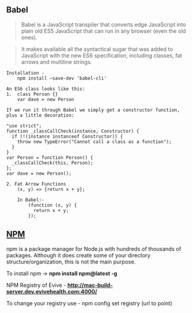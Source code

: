 ## Babel

> Babel is a JavaScript transpiler that converts edge JavaScript into plain old ES5 JavaScript that can run in any browser (even the old ones). 

> It makes available all the syntactical sugar that was added to JavaScript with the new ES6 specification, including classes, fat arrows and multiline strings.


```
Installation -
	npm install –save-dev 'babel-cli'
	
An ES6 class looks like this:
1.	class Person {}
	var dave = new Person
	
If we run it through Babel we simply get a constructor function, 
plus a little decoration:

"use strict";
function _classCallCheck(instance, Constructor) {
  if (!(instance instanceof Constructor)) {
    throw new TypeError("Cannot call a class as a function");
  }
}
var Person = function Person() {
  _classCallCheck(this, Person);
};
var dave = new Person();

2. Fat Arrow Functions
	(x, y) => {return x + y};
	
	In Babel:-
		(function (x, y) {
		  return x + y;
		});

```

## [NPM](https://www.npmjs.com)

npm is a package manager for Node.js with hundreds of thousands of packages. Although it does create some of your directory structure/organization, this is not the main purpose.

To install npm -> **npm install npm@latest -g**

NPM Registry of Evive - **http://mac-build-server.dev.evivehealth.com:4000/**

To change your registry use - npm config set registry (url to point)






